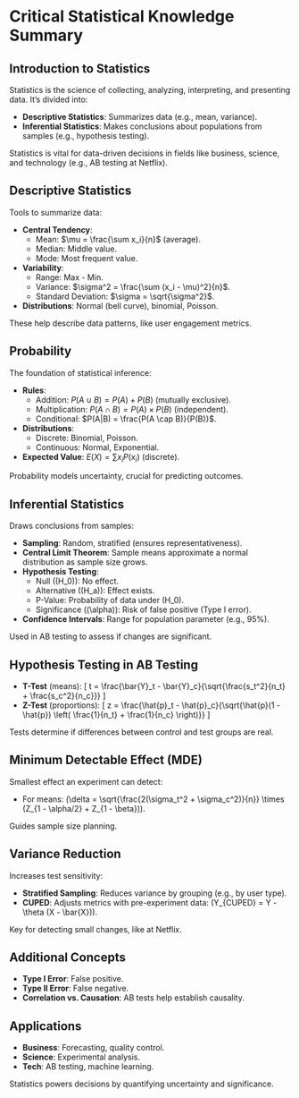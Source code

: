 # Critical Statistical Knowledge Summary

## Introduction to Statistics
Statistics is the science of collecting, analyzing, interpreting, and presenting data. It’s divided into:
- **Descriptive Statistics**: Summarizes data (e.g., mean, variance).
- **Inferential Statistics**: Makes conclusions about populations from samples (e.g., hypothesis testing).

Statistics is vital for data-driven decisions in fields like business, science, and technology (e.g., AB testing at Netflix).

## Descriptive Statistics
Tools to summarize data:
- **Central Tendency**:
  - Mean: $\mu = \frac{\sum x_i}{n}$ (average).
  - Median: Middle value.
  - Mode: Most frequent value.
- **Variability**:
  - Range: Max - Min.
  - Variance: $\sigma^2 = \frac{\sum (x_i - \mu)^2}{n}$.
  - Standard Deviation: $\sigma = \sqrt{\sigma^2}$.
- **Distributions**: Normal (bell curve), binomial, Poisson.

These help describe data patterns, like user engagement metrics.

## Probability
The foundation of statistical inference:
- **Rules**:
  - Addition: $P(A \cup B) = P(A) + P(B)$ (mutually exclusive).
  - Multiplication: $P(A \cap B) = P(A) \times P(B)$ (independent).
  - Conditional: $P(A|B) = \frac{P(A \cap B)}{P(B)}$.
- **Distributions**:
  - Discrete: Binomial, Poisson.
  - Continuous: Normal, Exponential.
- **Expected Value**: $E(X) = \sum {x_i P(x_i)}$ (discrete).

Probability models uncertainty, crucial for predicting outcomes.

## Inferential Statistics
Draws conclusions from samples:
- **Sampling**: Random, stratified (ensures representativeness).
- **Central Limit Theorem**: Sample means approximate a normal distribution as sample size grows.
- **Hypothesis Testing**:
  - Null (\(H_0\)): No effect.
  - Alternative (\(H_a\)): Effect exists.
  - P-Value: Probability of data under \(H_0\).
  - Significance (\(\alpha\)): Risk of false positive (Type I error).
- **Confidence Intervals**: Range for population parameter (e.g., 95%).

Used in AB testing to assess if changes are significant.

## Hypothesis Testing in AB Testing
- **T-Test** (means):
  \[
  t = \frac{\bar{Y}_t - \bar{Y}_c}{\sqrt{\frac{s_t^2}{n_t} + \frac{s_c^2}{n_c}}}
  \]
- **Z-Test** (proportions):
  \[
  z = \frac{\hat{p}_t - \hat{p}_c}{\sqrt{\hat{p}(1 - \hat{p}) \left( \frac{1}{n_t} + \frac{1}{n_c} \right)}}
  \]

Tests determine if differences between control and test groups are real.

## Minimum Detectable Effect (MDE)
Smallest effect an experiment can detect:
- For means: \(\delta = \sqrt{\frac{2(\sigma_t^2 + \sigma_c^2)}{n}} \times (Z_{1 - \alpha/2} + Z_{1 - \beta})\).

Guides sample size planning.

## Variance Reduction
Increases test sensitivity:
- **Stratified Sampling**: Reduces variance by grouping (e.g., by user type).
- **CUPED**: Adjusts metrics with pre-experiment data: \(Y_{CUPED} = Y - \theta (X - \bar{X})\).

Key for detecting small changes, like at Netflix.

## Additional Concepts
- **Type I Error**: False positive.
- **Type II Error**: False negative.
- **Correlation vs. Causation**: AB tests help establish causality.

## Applications
- **Business**: Forecasting, quality control.
- **Science**: Experimental analysis.
- **Tech**: AB testing, machine learning.

Statistics powers decisions by quantifying uncertainty and significance.
